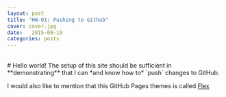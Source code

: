 ```yaml
---
layout: post
title: "HW-01: Pushing to Github"
cover: cover.jpg
date:   2015-09-19
categories: posts
---
```


<br/>
# Hello world!
The setup of this site should be sufficient in **demonstrating** that
I can *and know how to* `push` changes to GitHub.

I would also like to mention that this GitHub Pages themes is called [Flex](https://github.com/the-development/flex)

